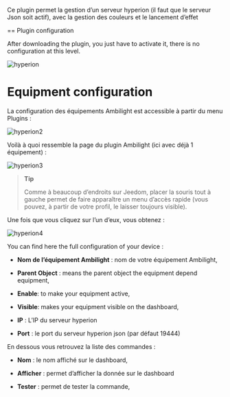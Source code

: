 Ce plugin permet la gestion d’un serveur hyperion (il faut que le
serveur Json soit actif), avec la gestion des couleurs et le lancement
d’effet

== Plugin configuration

After downloading the plugin, you just have to activate it,
there is no configuration at this level.

![hyperion](../images/hyperion.PNG)

Equipment configuration
=============================

La configuration des équipements Ambilight est accessible à partir du
menu Plugins :

![hyperion2](../images/hyperion2.PNG)

Voilà à quoi ressemble la page du plugin Ambilight (ici avec déjà 1
équipement) :

![hyperion3](../images/hyperion3.PNG)

> **Tip**
>
> Comme à beaucoup d’endroits sur Jeedom, placer la souris tout à gauche
> permet de faire apparaître un menu d’accès rapide (vous pouvez, à
> partir de votre profil, le laisser toujours visible).

Une fois que vous cliquez sur l’un d’eux, vous obtenez :

![hyperion4](../images/hyperion4.PNG)

You can find here the full configuration of your device :

-   **Nom de l’équipement Ambilight** : nom de votre équipement
    Ambilight,

-   **Parent Object** : means the parent object the equipment depend
    equipment,

-   **Enable**: to make your equipment active,

-   **Visible**: makes your equipment visible on the dashboard,

-   **IP** : L’IP du serveur hyperion

-   **Port** : le port du serveur hyperion json (par défaut 19444)

En dessous vous retrouvez la liste des commandes :

-   **Nom** : le nom affiché sur le dashboard,

-   **Afficher** : permet d’afficher la donnée sur le dashboard

-   **Tester** : permet de tester la commande,


